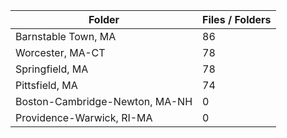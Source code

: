| Folder                         |   Files / Folders |
|--------------------------------|-------------------|
| Barnstable Town, MA            |                86 |
| Worcester, MA-CT               |                78 |
| Springfield, MA                |                78 |
| Pittsfield, MA                 |                74 |
| Boston-Cambridge-Newton, MA-NH |                 0 |
| Providence-Warwick, RI-MA      |                 0 |